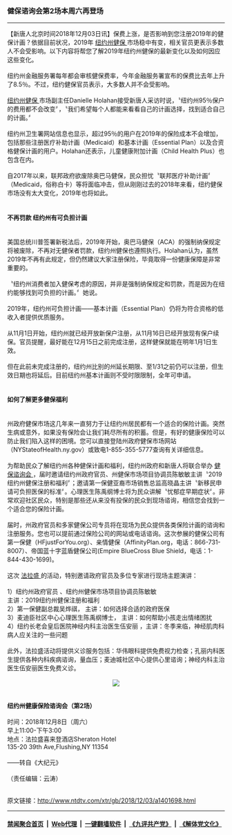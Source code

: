 ### 健保谘询会第2场本周六再登场
------------------------

<div class="wysiwyg">
 【新唐人北京时间2018年12月03日讯】保费上涨，是否影响到您注册2019年的健保计画？依据目前状况，2019年
 <a href="http://www.ntdtv.com/xtr/gb/articlelistbytag_纽约州健保.html" target="_blank">
  纽约州健保
 </a>
 市场稳中有变，相关官员更表示多数人不会受影响。以下内容将帮您了解2019年纽约州健保的最新变化以及如何因应这些变化。
 <br/>
 <br/>
 纽约州金融服务署每年都会审核健保费率，今年金融服务署宣布的保费比去年上升了8.5％。不过，纽约健保官员表示，大多数人并不会受影响。
 <br/>
 <br/>
 <a href="http://www.ntdtv.com/xtr/gb/articlelistbytag_纽约州健保.html" target="_blank">
  纽约州健保
 </a>
 市场副主任Danielle Holahan接受新唐人采访时说，〝纽约州95％保户的费用都不会改变〞，〝我们希望每个人都能来看看自己的计画选择，找到适合自己的计画。〞
 <br/>
 <br/>
 纽约州卫生署网站信息也显示，超过95％的用户在2019年的保险成本不会增加，包括那些注册医疗补助计画（Medicaid）和基本计画（Essential Plan）以及合资格健保计画的用户。Holahan还表示，儿童健康附加计画（Child Health Plus）也包含在内。
 <br/>
 <br/>
 自2017年以来，联邦政府欲废除奥巴马健保，民众担忧〝联邦医疗补助计画〞（Medicaid，俗称白卡）等将面临冲击，但从刚刚过去的2018年来看，纽约健保市场没有太大变化，2019年也将如此。
 <br/>
 <br/>
 <h4>
  不再罚款  纽约州有可负担计画
 </h4>
 <br/>
 美国总统川普签署新税法后，2019年开始，奥巴马健保（ACA）的强制纳保规定将被废除，不再对无健保者罚款，纽约州健保也遵照执行。Holahan认为，虽然2019年不再有此规定，但仍然建议大家注册保险，毕竟取得一份健康保障是非常重要的。
 <br/>
 <br/>
 〝纽约州消费者加入健保考虑的原因，并非是强制纳保规定和罚款，而是因为在纽约能够找到可负担的计画。〞她说。
 <br/>
 <br/>
 2019年，纽约州可负担计画——基本计画（Essential Plan）仍将为符合资格的低收入者提供优质服务。
 <br/>
 <br/>
 从11月1日开始，纽约州就已经开放新保户注册，从11月16日已经开放现有保户续保。官员提醒，最好能在12月15日之前完成注册，这样健保就能在明年1月1日生效。
 <br/>
 <br/>
 但在此前未完成注册的，纽约州比别的州延长期限、至1/31之前仍可以注册，但生效日期也将延后。目前纽约州基本计画则不受时限限制，全年可申请。
 <br/>
 <br/>
 <h4>
  如何了解更多健保福利
 </h4>
 <br/>
 州政府健保市场这几年来一直努力于让纽约州居民都有一个适合的保险计画。突然生病或意外，如果没有保险会让我们耗尽所有的积蓄。但是，有好的健康保险可以防止我们陷入这样的困境。您可以直接登陆州政府健保市场网站（NYStateofHealth.ny.gov）或致电1-855-355-5777查询有关详细信息。
 <br/>
 <br/>
 为帮助民众了解纽约州各种健保计画和福利，纽约州政府和新唐人将联合举办
 <a href="http://www.ntdtv.com/xtr/gb/articlelistbytag_健保谘询会.html" target="_blank">
  健保谘询会
 </a>
 ，届时邀请纽约州政府官员、州健保市场项目协调员陈敏敏主讲〝2019纽约州健保注册和福利〞；邀请第一保健亚裔市场销售总监高晓晶主讲〝新移民申请可负担医保的标准〞。心理医生陈禹纲博士将为民众讲解〝忧郁症早期症状〞。非常欢迎社区民众，特别是那些还从来没有投保的民众到现场谘询，相信您会找到一个适合您的保险计画。
 <br/>
 <br/>
 届时，州政府官员和多家健保公司专员将在现场为民众提供各类保险计画的谘询和注册服务。您也可以提前通过保险公司的网站或电话谘询。这次参展的健保公司有第一保健（HFjustForYou.org）、亲情健保（AffinityPlan.org，电话：866-731-8007）、帝国蓝十字蓝盾健保公司(Empire BlueCross Blue Shield，电话：1-844-430-1699)。
 <br/>
 <br/>
 这次
 <a href="http://www.ntdtv.com/xtr/gb/articlelistbytag_法拉盛.html" target="_blank">
  法拉盛
 </a>
 的活动，特别邀请政府官员及多位专家进行现场主题演讲：
 <br/>
 <br/>
 1）纽约州政府官员 、纽约州健保市场项目协调员陈敏敏
 <br/>
 主讲：2019纽约州健保注册和福利
 <br/>
 2）第一保健副总裁吴烨祺， 主讲：如何选择合适的政府医保
 <br/>
 3）麦迪臣社区中心心理医生陈禹纲博士， 主讲：如何帮助小孩走出情绪困扰
 <br/>
 4）纽约长老会皇后医院神经内科主治医生伍安丽 ，主讲：冬季来临，神经肌肉科病人应关注的一些问题
 <br/>
 <br/>
 此外，法拉盛活动将提供义诊服务包括：华伟眼科提供免费视力检查；孔丽内科医生提供各种内科疾病谘询，量血压；麦迪城社区中心提供心里谘询；神经内科主治医生伍安丽医生免费义诊。
 <br/>
 <center>
  <br/>
  <a href="http://imgs.ntdtv.com/pic/2018/12-3/p9153761a948993802.jpg" target="_blank">
   <img border="0" src="http://imgs.ntdtv.com/pic/2018/12-3/p9153761a948993802-ss.jpg"/>
   <br/>
   <font size="-1">
   </font>
  </a>
  <br/>
 </center>
 <br/>
 <b>
  纽约州健康保险谘询会（第2场）
 </b>
 <br/>
 <br/>
 时间：2018年12月8日（周六）
 <br/>
 早上11:00-下午3:00
 <br/>
 地点：法拉盛喜来登酒店Sheraton Hotel
 <br/>
 135-20 39th Ave,Flushing,NY 11354
 <br/>
 <br/>
 ——转自《大纪元》
 <br/>
 <br/>
 （责任编辑：云涛）
</div>

<br/>原文链接：http://www.ntdtv.com/xtr/gb/2018/12/03/a1401698.html


------------------------
#### [禁闻聚合首页](https://github.com/gfw-breaker/banned-news/blob/master/README.md) &nbsp;|&nbsp; [Web代理](https://github.com/gfw-breaker/open-proxy/blob/master/README.md) &nbsp;|&nbsp; [一键翻墙软件](https://github.com/gfw-breaker/nogfw/blob/master/README.md) &nbsp;|&nbsp; [《九评共产党》](https://github.com/gfw-breaker/9ping.md/blob/master/README.md#九评之一评共产党是什么) &nbsp;|&nbsp; [《解体党文化》](https://github.com/gfw-breaker/jtdwh.md/blob/master/README.md#绪论)